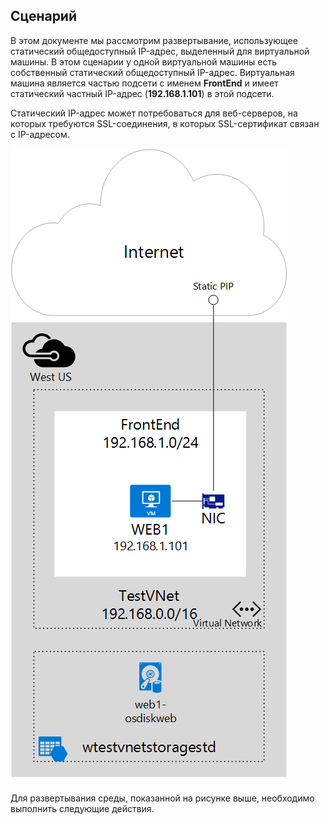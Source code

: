 ## <a name="scenario"></a>Сценарий
В этом документе мы рассмотрим развертывание, использующее статический общедоступный IP-адрес, выделенный для виртуальной машины. В этом сценарии у одной виртуальной машины есть собственный статический общедоступный IP-адрес. Виртуальная машина является частью подсети с именем **FrontEnd** и имеет статический частный IP-адрес (**192.168.1.101**) в этой подсети.

Статический IP-адрес может потребоваться для веб-серверов, на которых требуются SSL-соединения, в которых SSL-сертификат связан с IP-адресом. 

![ОПИСАНИЕ ОБРАЗА](./media/virtual-network-deploy-static-pip-scenario-include/figure1.png)

Для развертывания среды, показанной на рисунке выше, необходимо выполнить следующие действия.



<!--HONumber=Nov16_HO3-->


